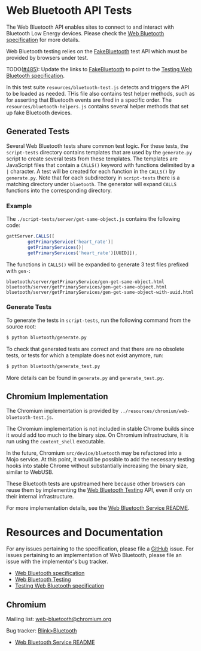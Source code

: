 # Web Bluetooth API Tests

The Web Bluetooth API enables sites to connect to and interact with Bluetooth
Low Energy devices. Please check the [Web Bluetooth specification] for more
details.

Web Bluetooth testing relies on the [FakeBluetooth][Web Bluetooth
Testing] test API which must be provided by browsers under test.

TODO([#485]): Update the links to [FakeBluetooth][Web Bluetooth Testing] to
point to the [Testing Web Bluetooth specification].

In this test suite `resources/bluetooth-test.js` detects and triggers
the API to be loaded as needed. THis file also contains test helper methods,
such as for asserting that Bluetooth events are fired in a specific order.
The `resources/bluetooth-helpers.js` contains several helper methods that set
up fake Bluetooth devices.

[Web Bluetooth specification]: https://WebBluetoothCG.github.io/web-bluetooth
[Web Bluetooth Testing]:
https://docs.google.com/document/d/1Nhv_oVDCodd1pEH_jj9k8gF4rPGb_84VYaZ9IG8M_WY/
[#485]: https://github.com/WebBluetoothCG/web-bluetooth/issues/485
[Testing Web Bluetooth specification]:
https://WebBluetoothCG.github.io/web-bluetooth/tests.html

## Generated Tests

Several Web Bluetooth tests share common test logic. For these tests, the
`script-tests` directory contains templates that are used by the
`generate.py` script to create several tests from these templates. The templates
are JavaScript files that contain a `CALLS()` keyword with functions delimited by
a `|` character. A test will be created for each function in the `CALLS()` by
`generate.py`. Note that for each subdirectory in `script-tests` there is a
matching directory under `bluetooth`. The generator will expand `CALLS`
functions into the
corresponding directory.

### Example

The `./script-tests/server/get-same-object.js` contains the following
code:

```js
gattServer.CALLS([
        getPrimaryService('heart_rate')|
        getPrimaryServices()|
        getPrimaryServices('heart_rate')[UUID]]),
```

The functions in `CALLS()` will be expanded to generate 3 test files prefixed
with `gen-`:

```
bluetooth/server/getPrimaryService/gen-get-same-object.html
bluetooth/server/getPrimaryServices/gen-get-same-object.html
bluetooth/server/getPrimaryServices/gen-get-same-object-with-uuid.html
```

### Generate Tests

To generate the tests in `script-tests`, run the following command from the
source root:

```sh
$ python bluetooth/generate.py
```

To check that generated tests are correct and that there are no obsolete tests,
or tests for which a template does not exist anymore, run:

```sh
$ python bluetooth/generate_test.py
```

More details can be found in `generate.py` and `generate_test.py`.

## Chromium Implementation
The Chromium implementation is provided by
`../resources/chromium/web-bluetooth-test.js`.

The Chromium implementation is not included in stable Chrome builds since it
would add too much to the binary size. On Chromium infrastructure, it is run
using the `content_shell` executable.

In the future, Chromium `src/device/bluetooth` may be refactored into a Mojo
service. At this point, it would be possible to add the necessary testing hooks
into stable Chrome without substantially increasing the binary size, similar to
WebUSB.

These Bluetooth tests are upstreamed here because other browsers can reuse them
by implementing the [Web Bluetooth Testing] API, even if only on their internal
infrastructure.

For more implementation details, see the [Web Bluetooth Service README].

[Web Bluetooth Service README]:
https://chromium.googlesource.com/chromium/src.git/+/master/content/browser/bluetooth/README.md

# Resources and Documentation

For any issues pertaining to the specification, please file a [GitHub]
issue. For issues pertaining to an implementation of Web Bluetooth, please
file an issue with the implementor's bug tracker.

* [Web Bluetooth specification]
* [Web Bluetooth Testing]
* [Testing Web Bluetooth specification]

[GitHub]: https://github.com/WebBluetoothCG/web-bluetooth

## Chromium

Mailing list: web-bluetooth@chromium.org

Bug tracker: [Blink>Bluetooth]

* [Web Bluetooth Service README]

[Blink>Bluetooth]: https://bugs.chromium.org/p/chromium/issues/list?q=component%3ABlink%3EBluetooth&can=2
